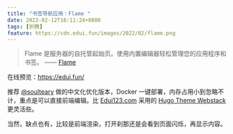 ```yaml
---
title: "书签导航应用：Flame "
date: 2022-02-12T16:11:24+0800
tags: [折腾]
feature: https://cdn.edui.fun/images/2022/02/flame.png
---
```


>Flame 是服务器的自托管起始页。使用内置编辑器轻松管理您的应用程序和书签。 —— [Flame](https://github.com/pawelmalak/flame)

在线预览：<https://edui.fun/>

<!--more-->

推荐 [@soulteary](https://soulteary.com/2022/02/08/building-bookmark-navigation-for-homelab-with-docker.html) 做的中文化优化版本，Docker 一键部署，内存占用小到忽略不计，重点是可以直接前端编辑。比  [Edui123.com](https://edui123.com/) 采用的 [Hugo Theme Webstack](https://immmmm.com/hugo-theme-webstack/) 更灵活些。

当然，缺点也有，比较是前端渲染，打开刹那还是会看到页面闪烁，再显示内容。